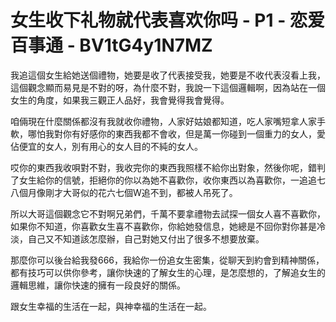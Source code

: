 # 女生收下礼物就代表喜欢你吗 - P1 - 恋爱百事通 - BV1tG4y1N7MZ

我追這個女生給她送個禮物，她要是收了代表接受我，她要是不收代表沒看上我，這個觀念顯而易見是不對的呀，為什麼不對，我說一下這個邏輯啊，因為站在一個女生的角度，如果我三觀正人品好，我會覺得我會覺得。

咱倆現在什麼關係都沒有我就收你禮物，人家好姑娘都知道，吃人家嘴短拿人家手軟，哪怕我對你有好感你的東西我都不會收，但是萬一你碰到一個重力的女人，愛佔便宜的女人，別有用心的女人目的不純的女人。

哎你的東西我收唄對不對，我收完你的東西我照樣不給你出對象，然後你呢，錯判了女生給你的信號，拒絕你的你以為她不喜歡你，收你東西以為喜歡你，一追追七八個月像剛才大哥似的花六七個W追不到，都被人吊死了。

所以大哥這個觀念它不對啊兄弟們，千萬不要拿禮物去試探一個女人喜不喜歡你，如果你不知道，你喜歡女生喜不喜歡你，你給她發信息，她總是不回你對你甚是冷淡，自己又不知道該怎麼辦，自己對她又付出了很多不想要放棄。

那麼你可以後台給我發666，我給你一份追女生密集，從聊天到約會到精神關係，都有技巧可以供你參考，讓你快速的了解女生的心理，是怎麼想的，了解追女生的邏輯思維，讓你快速的擁有一段良好的關係。

跟女生幸福的生活在一起，與神幸福的生活在一起。